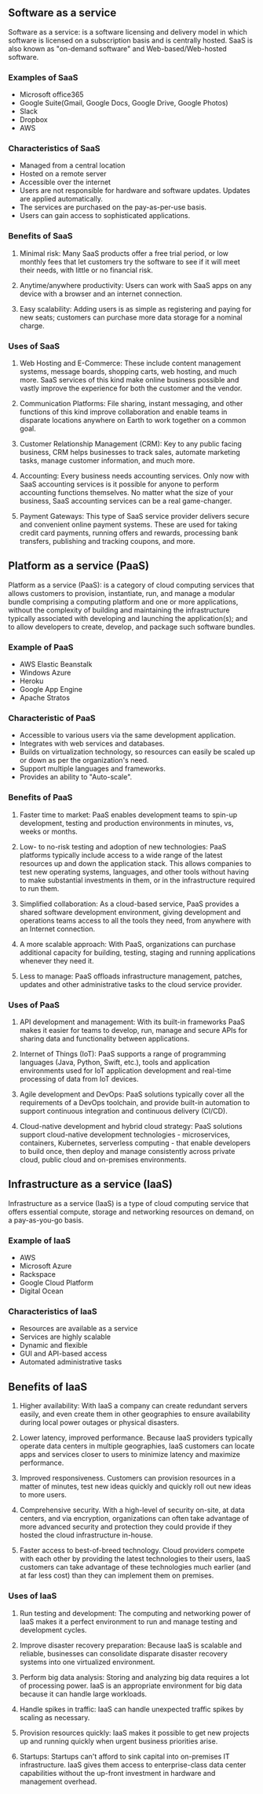 ## Software as a service
Software as a service: is a software licensing and delivery model in which software is licensed on a subscription basis and is centrally hosted. SaaS is also known as "on-demand software" and Web-based/Web-hosted software.

### Examples of SaaS
* Microsoft office365
* Google Suite(Gmail, Google Docs, Google Drive, Google Photos)
* Slack
* Dropbox
* AWS

### Characteristics of SaaS
* Managed from a central location
* Hosted on a remote server
* Accessible over the internet
* Users are not responsible for hardware and software updates. Updates are applied automatically.
* The services are purchased on the pay-as-per-use basis.
* Users can gain access to sophisticated applications.

### Benefits of SaaS
1. Minimal risk: Many SaaS products offer a free trial period, or low monthly fees that let customers try the software to see if it will meet their needs, with little or no financial risk.

2. Anytime/anywhere productivity: Users can work with SaaS apps on any device with a browser and an internet connection.

3. Easy scalability: Adding users is as simple as registering and paying for new seats; customers can purchase more data storage for a nominal charge.

### Uses of SaaS
1. Web Hosting and E-Commerce: These include content management systems, message boards, shopping carts, web hosting, and much more. SaaS services of this kind make online business possible and vastly improve the experience for both the customer and the vendor. 

2. Communication Platforms: File sharing, instant messaging, and other functions of this kind improve collaboration and enable teams in disparate locations anywhere on Earth to work together on a common goal.

3. Customer Relationship Management (CRM): Key to any public facing business, CRM helps businesses to track sales, automate marketing tasks, manage customer information, and much more.

4. Accounting: Every business needs accounting services. Only now with SaaS accounting services is it possible for anyone to perform accounting functions themselves. No matter what the size of your business, SaaS accounting services can be a real game-changer.
5. Payment Gateways: This type of SaaS service provider delivers secure and convenient online payment systems. These are used for taking credit card payments, running offers and rewards, processing bank transfers, publishing and tracking coupons, and more.


## Platform as a service (PaaS)
Platform as a service (PaaS): is a category of cloud computing services that allows customers to provision, instantiate, run, and manage a modular bundle comprising a computing platform and one or more applications, without the complexity of building and maintaining the infrastructure typically associated with developing and launching the application(s); and to allow developers to create, develop, and package such software bundles.

### Example of PaaS
* AWS Elastic Beanstalk
* Windows Azure
* Heroku
* Google App Engine
* Apache Stratos

### Characteristic of PaaS
* Accessible to various users via the same development application.
* Integrates with web services and databases.
* Builds on virtualization technology, so resources can easily be scaled up or down as per the organization's need.
* Support multiple languages and frameworks.
* Provides an ability to "Auto-scale".

### Benefits of PaaS
1. Faster time to market: PaaS enables development teams to spin-up development, testing and production environments in minutes, vs, weeks or months.

2. Low- to no-risk testing and adoption of new technologies: PaaS platforms typically include access to a wide range of the latest resources up and down the application stack. This allows companies to test new operating systems, languages, and other tools without having to make substantial investments in them, or in the infrastructure required to run them.

3. Simplified collaboration: As a cloud-based service, PaaS provides a shared software development environment, giving development and operations teams access to all the tools they need, from anywhere with an Internet connection.

4. A more scalable approach: With PaaS, organizations can purchase additional capacity for building, testing, staging and running applications whenever they need it.

5. Less to manage: PaaS offloads infrastructure management, patches, updates and other administrative tasks to the cloud service provider.

### Uses of PaaS
1. API development and management: With its built-in frameworks PaaS makes it easier for teams to develop, run, manage and secure APIs for sharing data and functionality between applications. 

2. Internet of Things (IoT): PaaS supports a range of programming languages (Java, Python, Swift, etc.), tools and application environments used for IoT application development and real-time processing of data from IoT devices.

3. Agile development and DevOps: PaaS solutions typically cover all the requirements of a DevOps toolchain, and provide built-in automation to support continuous integration and continuous delivery (CI/CD).

4. Cloud-native development and hybrid cloud strategy: PaaS solutions support cloud-native development technologies - microservices, containers, Kubernetes, serverless computing - that enable developers to build once, then deploy and manage consistently across private cloud, public cloud and on-premises environments.


## Infrastructure as a service (IaaS)
Infrastructure as a service (IaaS) is a type of cloud computing service that offers essential compute, storage and networking resources on demand, on a pay-as-you-go basis.

### Example of IaaS
* AWS
* Microsoft Azure
* Rackspace
* Google Cloud Platform
* Digital Ocean

### Characteristics of IaaS
* Resources are available as a service
* Services are highly scalable
* Dynamic and flexible
* GUI and API-based access
* Automated administrative tasks

## Benefits of IaaS
1. Higher availability: With IaaS a company can create redundant servers easily, and even create them in other geographies to ensure availability during local power outages or physical disasters.

2. Lower latency, improved performance. Because IaaS providers typically operate data centers in multiple geographies, IaaS customers can locate apps and services closer to users to minimize latency and maximize performance.

3. Improved responsiveness. Customers can provision resources in a matter of minutes, test new ideas quickly and quickly roll out new ideas to more users.

4. Comprehensive security. With a high-level of security on-site, at data centers, and via encryption, organizations can often take advantage of more advanced security and protection they could provide if they hosted the cloud infrastructure in-house.

5. Faster access to best-of-breed technology. Cloud providers compete with each other by providing the latest technologies to their users, IaaS customers can take advantage of these technologies much earlier (and at far less cost) than they can implement them on premises.


### Uses of IaaS
1. Run testing and development: The computing and networking power of IaaS makes it a perfect environment to run and manage testing and development cycles.

2. Improve disaster recovery preparation: Because IaaS is scalable and reliable, businesses can consolidate disparate disaster recovery systems into one virtualized environment.

3. Perform big data analysis: Storing and analyzing big data requires a lot of processing power. IaaS is an appropriate environment for big data because it can handle large workloads.

4. Handle spikes in traffic: IaaS can handle unexpected traffic spikes by scaling as necessary.

5. Provision resources quickly: IaaS makes it possible to get new projects up and running quickly when urgent business priorities arise.

6. Startups: Startups can't afford to sink capital into on-premises IT infrastructure. IaaS gives them access to enterprise-class data center capabilities without the up-front investment in hardware and management overhead.
